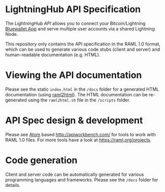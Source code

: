 # LightningHub API Specification

The _LightningHub API_ allows you to connect your Bitcoin/Lightning
[Bluewallet App](https://bluewallet.io) and serve multiple user accounts via a
shared Lightning Node.

This repository only contains the API specification in the RAML 1.0 format,
which can be used to generate various code stubs (client and server) and
human-readable documentation (e.g. HTML).

# Viewing the API documentation
Please see the static `index.html` in the `/docs` folder for a generated HTML
documentation (using [raml2html](https://github.com/raml2html/raml2html)).
The HTML documentation can be re-generated using the `raml2html.sh` file in the
`/scripts` folder.

# API Spec design & development
Please see [Atom](https://atom.io/) based http://apiworkbench.com/ for tools to
work with RAML 1.0 files. For more tools have a look at
https://raml.org/projects.

# Code generation
Client and server code can be automatically generated for various programming
languages and frameworks. Please see the `/docs` folder for details.
